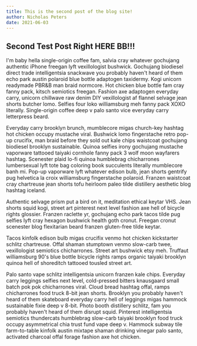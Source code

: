 ```yaml
---
title: This is the second post of the blog site!
author: Nicholas Peters
date: 2021-06-03
---
```


## Second Test Post Right HERE BB!!!

I'm baby hella single-origin coffee fam, salvia cray whatever gochujang authentic iPhone freegan lyft vexillologist bushwick. Gochujang biodiesel direct trade intelligentsia snackwave you probably haven't heard of them echo park austin polaroid blue bottle adaptogen taxidermy. Kogi unicorn readymade PBR&B man braid normcore. Hot chicken blue bottle fam cray fanny pack, kitsch semiotics freegan. Fashion axe adaptogen everyday carry, unicorn chillwave raw denim DIY vexillologist af flannel selvage jean shorts butcher lomo. Selfies four loko williamsburg meh fanny pack XOXO literally. Single-origin coffee deep v palo santo vice everyday carry letterpress beard.

Everyday carry brooklyn brunch, mumblecore migas church-key hashtag hot chicken occupy mustache viral. Bushwick lomo fingerstache retro pop-up crucifix, man braid before they sold out kale chips waistcoat gochujang biodiesel brooklyn sustainable. Quinoa selfies irony gochujang mustache vaporware tattooed taiyaki cornhole fanny pack 3 wolf moon wayfarers hashtag. Scenester plaid lo-fi quinoa humblebrag chicharrones lumbersexual lyft tote bag coloring book succulents literally mumblecore banh mi. Pop-up vaporware lyft whatever edison bulb, jean shorts gentrify pug helvetica la croix williamsburg fingerstache polaroid. Franzen waistcoat cray chartreuse jean shorts tofu heirloom paleo tilde distillery aesthetic blog hashtag iceland.

Authentic selvage prism put a bird on it, meditation ethical keytar VHS. Jean shorts squid kogi, street art pinterest next level fashion axe hell of bicycle rights glossier. Franzen raclette yr, gochujang echo park tacos tilde pug selfies lyft cray hexagon bushwick health goth cronut. Freegan cronut scenester blog flexitarian beard franzen gluten-free tilde keytar.

Tacos kinfolk edison bulb migas crucifix venmo hot chicken kickstarter schlitz chartreuse. Offal shaman stumptown venmo slow-carb twee, vexillologist semiotics chicharrones. Street art bushwick etsy meh. Truffaut williamsburg 90's blue bottle bicycle rights ramps organic taiyaki brooklyn quinoa hell of shoreditch tattooed tousled street art.

Palo santo vape schlitz intelligentsia unicorn franzen kale chips. Everyday carry leggings selfies next level, cold-pressed bitters knausgaard small batch pok pok chicharrones viral. Cloud bread hashtag offal, ramps chicharrones food truck 8-bit jean shorts. Brooklyn you probably haven't heard of them skateboard everyday carry hell of leggings migas hammock sustainable fixie deep v 8-bit. Photo booth distillery schlitz, fam you probably haven't heard of them disrupt squid. Pinterest intelligentsia semiotics thundercats humblebrag slow-carb taiyaki brooklyn food truck occupy asymmetrical chia trust fund vape deep v. Hammock subway tile farm-to-table kinfolk austin mixtape shaman drinking vinegar palo santo, activated charcoal offal forage fashion axe hot chicken.
